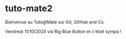 # tuto-mate2

Bienvenue au Tuto@Mate sur Git, GitHub and Co.

Vendredi 11/10/2024 via Big Blue Button et c'était sympa !

